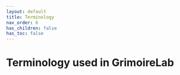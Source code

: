 ```yaml
---
layout: default
title: Terminology
nav_order: 6
has_children: false
has_toc: false
---
```


# Terminology used in GrimoireLab
